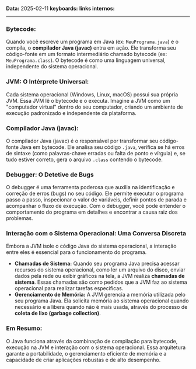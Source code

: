 
**Data:** 2025-02-11
**keyboards:** 
**links internos:** 
___

### Bytecode:

Quando você escreve um programa em Java (ex: `MeuPrograma.java`) e o compila, o **compilador Java (javac)** entra em ação. Ele transforma seu código-fonte em um formato intermediário chamado bytecode (ex: `MeuPrograma.class`). O bytecode é como uma linguagem universal, independente do sistema operacional.

### JVM: O Intérprete Universal:

Cada sistema operacional (Windows, Linux, macOS) possui sua própria JVM. Essa JVM lê o bytecode e o executa. Imagine a JVM como um "computador virtual" dentro do seu computador, criando um ambiente de execução padronizado e independente da plataforma.

### Compilador Java (javac):

O compilador Java (javac) é o responsável por transformar seu código-fonte Java em bytecode. Ele analisa seu código `.java`, verifica se há erros de sintaxe (como palavras-chave erradas ou falta de ponto e vírgula) e, se tudo estiver correto, gera o arquivo `.class` contendo o bytecode.

### Debugger: O Detetive de Bugs

O debugger é uma ferramenta poderosa que auxilia na identificação e correção de erros (bugs) no seu código. Ele permite executar o programa passo a passo, inspecionar o valor de variáveis, definir pontos de parada e acompanhar o fluxo de execução. Com o debugger, você pode entender o comportamento do programa em detalhes e encontrar a causa raiz dos problemas.

### Interação com o Sistema Operacional: Uma Conversa Discreta

Embora a JVM isole o código Java do sistema operacional, a interação entre eles é essencial para o funcionamento do programa.
 
- **Chamadas de Sistema:** Quando seu programa Java precisa acessar recursos do sistema operacional, como ler um arquivo do disco, enviar dados pela rede ou exibir gráficos na tela, a JVM realiza **chamadas de sistema**. Essas chamadas são como pedidos que a JVM faz ao sistema operacional para realizar tarefas específicas.
- **Gerenciamento de Memória:** A JVM gerencia a memória utilizada pelo seu programa Java. Ela solicita memória ao sistema operacional quando necessário e a libera quando não é mais usada, através do processo de **coleta de lixo (garbage collection)**.


###  Em Resumo:

O Java funciona através da combinação de compilação para bytecode, execução na JVM e interação com o sistema operacional. Essa arquitetura garante a portabilidade, o gerenciamento eficiente de memória e a capacidade de criar aplicações robustas e de alto desempenho.
